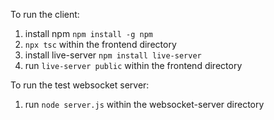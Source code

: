 To run the client:

1. install npm `npm install -g npm`
2. `npx tsc` within the frontend directory
3. install live-server `npm install live-server`
4. run `live-server public` within the frontend directory

To run the test websocket server:
1. run `node server.js` within the websocket-server directory